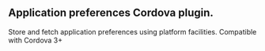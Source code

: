 Application preferences Cordova plugin.
-----------------------

Store and fetch application preferences using platform facilities.
Compatible with Cordova 3+


